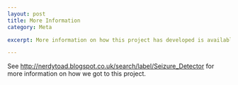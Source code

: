 ```yaml
---
layout: post
title: More Information
category: Meta

excerpt: More information on how this project has developed is available on another <a href="http://nerdytoad.blogspot.co.uk/search/label/Seizure_Detector">blog</a>.

---
```


See <a href="http://nerdytoad.blogspot.co.uk/search/label/Seizure_Detector">http://nerdytoad.blogspot.co.uk/search/label/Seizure_Detector</a> for more information on how we got to this project.

